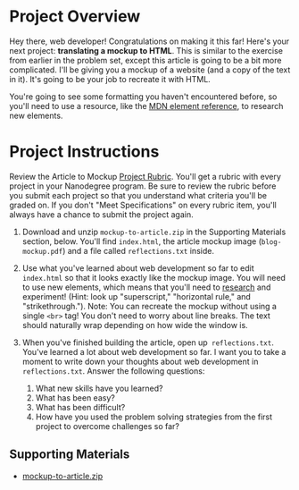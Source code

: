 # Project Overview
Hey there, web developer! Congratulations on making it this far! Here's your next project: **translating a mockup to HTML**. This is similar to the exercise from earlier in the problem set, except this article is going to be a bit more complicated. I'll be giving you a mockup of a website (and a copy of the text in it). It's going to be your job to recreate it with HTML.

You're going to see some formatting you haven't encountered before, so you'll need to use a resource, like the <a href="https://developer.mozilla.org/en-US/docs/Web/HTML/Element" target="_blank">MDN element reference</a>, to research new elements. 

# Project Instructions
Review the Article to Mockup <a href="https://github.com/leiachung41/prePF/blob/master/Mockup_to_Article/rubric.pdf" target="_blank">Project Rubric</a>. You'll get a rubric with every project in your Nanodegree program. Be sure to review the rubric before you submit each project so that you understand what criteria you'll be graded on. If you don't "Meet Specifications" on every rubric item, you'll always have a chance to submit the project again.

1. Download and unzip `mockup-to-article.zip` in the Supporting Materials section, below. You'll find `index.html`, the article mockup image (`blog-mockup.pdf`) and a file called `reflections.txt` inside.

2. Use what you've learned about web development so far to edit `index.html` so that it looks exactly like the mockup image. You will need to use new elements, which means that you'll need to <a href="https://developer.mozilla.org/en-US/docs/Web/HTML/Element" target="_blank">research</a> and experiment! (Hint: look up "superscript," "horizontal rule," and "strikethrough."). Note: You can recreate the mockup without using a single `<br>` tag! You don't need to worry about line breaks. The text should naturally wrap depending on how wide the window is.

3. When you've finished building the article, open up` reflections.txt`. You've learned a lot about web development so far. I want you to take a moment to write down your thoughts about web development in `reflections.txt`. Answer the following questions:
  
    1. What new skills have you learned?
    2. What has been easy?
    3. What has been difficult?
    4. How have you used the problem solving strategies from the first project to overcome challenges so far?

## Supporting Materials
- [mockup-to-article.zip](https://d17h27t6h515a5.cloudfront.net/topher/2016/December/58501f5b_mockup-to-article/mockup-to-article.zip)
